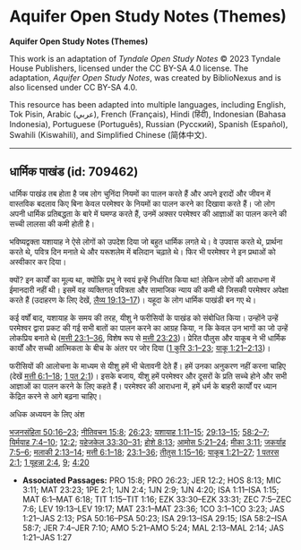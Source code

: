 # Aquifer Open Study Notes (Themes)

**Aquifer Open Study Notes (Themes)**

This work is an adaptation of *Tyndale Open Study Notes* © 2023 Tyndale House Publishers, licensed under the CC BY\-SA 4\.0 license. The adaptation, *Aquifer Open Study Notes*, was created by BiblioNexus and is also licensed under CC BY\-SA 4\.0\.

This resource has been adapted into multiple languages, including English, Tok Pisin, Arabic (عربي), French (Français), Hindi (हिंदी), Indonesian (Bahasa Indonesia), Portuguese (Português), Russian (Русский), Spanish (Español), Swahili (Kiswahili), and Simplified Chinese (简体中文).



--------------------------------

## धार्मिक पाखंड (id: 709462)

धार्मिक पाखंड तब होता है जब लोग चुनिंदा नियमों का पालन करते हैं और अपने इरादों और जीवन में वास्तविक बदलाव किए बिना केवल परमेश्वर के नियमों का पालन करने का दिखावा करते हैं। जो लोग अपनी धार्मिक प्रतिबद्धता के बारे में घमण्ड करते हैं, उनमें अक्सर परमेश्वर की आज्ञाओं का पालन करने की सच्ची लालसा की कमी होती है।

भविष्यद्वक्ता यशायाह ने ऐसे लोगों को उपदेश दिया जो बहुत धार्मिक लगते थे। वे उपवास करते थे, प्रार्थना करते थे, पवित्र दिन मनाते थे और यरूशलेम में बलिदान चढ़ाते थे। फिर भी परमेश्वर ने इन प्रथाओं को अस्वीकार कर दिया।

क्यों? इन कार्यों का मूल्य था, क्योंकि प्रभु ने स्वयं इन्हें निर्धारित किया था! लेकिन लोगों की आराधना में ईमानदारी नहीं थी। इसमें वह व्यक्तिगत पवित्रता और सामाजिक न्याय की कमी थी जिसकी परमेश्वर अपेक्षा करते हैं (उदाहरण के लिए देखें, [लैव्य 19:13–17](https://ref.ly/Lev19:13-Lev19:17))। यहूदा के लोग धार्मिक पाखंडी बन गए थे। 

कई वर्षों बाद, यशायाह के समय की तरह, यीशु ने फरीसियों के पाखंड को संबोधित किया। उन्होंने उन्हें परमेश्वर द्वारा प्रकट की गई सभी बातों का पालन करने का आग्रह किया, न कि केवल उन भागों का जो उन्हें लोकप्रिय बनाते थे ([मत्ती 23:1–36](https://ref.ly/Matt23:1-Matt23:36), विशेष रूप से [मत्ती 23:23](https://ref.ly/Matt23:23))। प्रेरित पौलुस और याकूब ने भी धार्मिक कार्यों और सच्ची आत्मिकता के बीच के अंतर पर जोर दिया ([1 कुरि 3:1–23](https://ref.ly/1Cor3:1-1Cor3:23); [याकू 1:21–2:13](https://ref.ly/Jas1:21-Jas2:13))।

फरीसियों की आलोचना के माध्यम से यीशु हमें भी चेतावनी देते हैं। हमें उनका अनुकरण नहीं करना चाहिए (देखें [मत्ती 6:1–18](https://ref.ly/Matt6:1-Matt6:18); [1 पत 2:1](https://ref.ly/1Pet2:1))। इसके बजाय, यीशु हमें परमेश्वर और दूसरों के प्रति सच्चे होने और सभी आज्ञाओं का पालन करने के लिए कहते हैं। परमेश्वर की आराधना में, हमें धर्म के बाहरी कार्यों पर ध्यान केंद्रित करने से आगे बढ़ना चाहिए।

अधिक अध्ययन के लिए अंश

[भजनसंहिता 50:16–23](https://ref.ly/Ps50:16-Ps50:23); [नीतिवचन 15:8](https://ref.ly/Prov15:8); [26:23](https://ref.ly/Prov26:23); [यशायाह 1:11–15](https://ref.ly/Isa1:11-Isa1:15); [29:13–15](https://ref.ly/Isa29:13-Isa29:15); [58:2–7](https://ref.ly/Isa58:2-Isa58:7); [यिर्मयाह 7:4–10](https://ref.ly/Jer7:4-Jer7:10); [12:2](https://ref.ly/Jer12:2); [यहेजकेल 33:30–31](https://ref.ly/Ezek33:30-Ezek33:31); [होशे 8:13](https://ref.ly/Hos8:13); [आमोस 5:21–24](https://ref.ly/Amos5:21-Amos5:24); [मीका 3:11](https://ref.ly/Mic3:11); [जकर्याह 7:5–6](https://ref.ly/Zech7:5-Zech7:6); [मलाकी 2:13–14](https://ref.ly/Mal2:13-Mal2:14); [मत्ती 6:1–18](https://ref.ly/Matt6:1-Matt6:18); [23:1–36](https://ref.ly/Matt23:1-Matt23:36); [तीतुस 1:15–16](https://ref.ly/Titus1:15-Titus1:16); [याकूब 1:21–27](https://ref.ly/Jas1:21-Jas1:27); [1 पतरस 2:1](https://ref.ly/1Pet2:1); [1 यूहन्ना 2:4](https://ref.ly/1John2:4), [9](https://ref.ly/1John2:9); [4:20](https://ref.ly/1John4:20)

* **Associated Passages:** PRO 15:8; PRO 26:23; JER 12:2; HOS 8:13; MIC 3:11; MAT 23:23; 1PE 2:1; 1JN 2:4; 1JN 2:9; 1JN 4:20; ISA 1:11–ISA 1:15; MAT 6:1–MAT 6:18; TIT 1:15–TIT 1:16; EZK 33:30–EZK 33:31; ZEC 7:5–ZEC 7:6; LEV 19:13–LEV 19:17; MAT 23:1–MAT 23:36; 1CO 3:1–1CO 3:23; JAS 1:21–JAS 2:13; PSA 50:16–PSA 50:23; ISA 29:13–ISA 29:15; ISA 58:2–ISA 58:7; JER 7:4–JER 7:10; AMO 5:21–AMO 5:24; MAL 2:13–MAL 2:14; JAS 1:21–JAS 1:27

